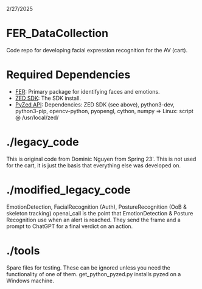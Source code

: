 2/27/2025

# FER_DataCollection
Code repo for developing facial expression recognition for the AV (cart).

# Required Dependencies
- [FER](https://pypi.org/project/fer/): Primary package for identifying faces and emotions.
- [ZED SDK](https://www.stereolabs.com/developers/release): The SDK install.
- [PyZed API](https://github.com/stereolabs/zed-python-api): Dependencies: ZED SDK (see above), python3-dev, python3-pip, opencv-python, pyopengl, cython, numpy => Linux: script @ /usr/local/zed/

# ./legacy_code
This is original code from Dominic Nguyen from Spring 23'. This is not used for the cart, it is just the basis that everything else was developed on.

# ./modified_legacy_code
EmotionDetection, FacialRecognition (Auth), PostureRecognition (OoB & skeleton tracking)
openai_call is the point that EmotionDetection & Posture Recognition use when an alert is reached. They send the frame and a prompt to ChatGPT for a final verdict on an action.

# ./tools
Spare files for testing. These can be ignored unless you need the functionality of one of them. 
    get_python_pyzed.py installs pyzed on a Windows machine.